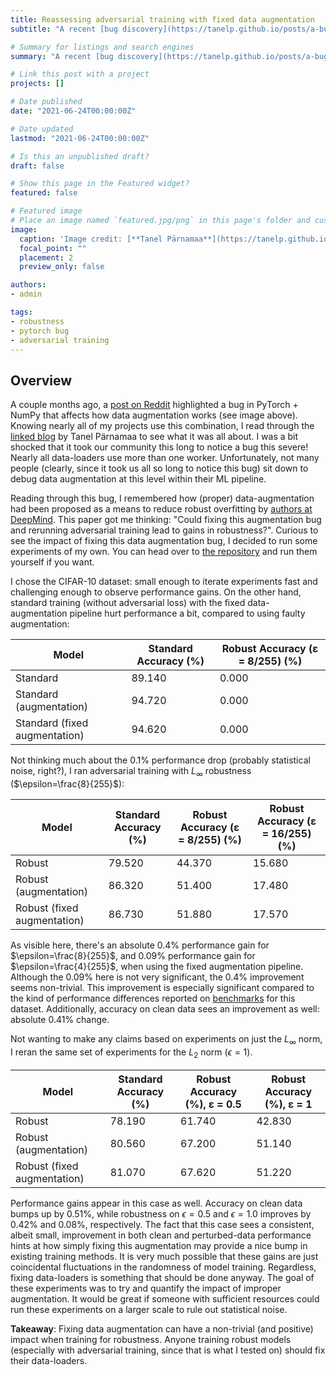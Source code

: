 ```yaml
---
title: Reassessing adversarial training with fixed data augmentation
subtitle: "A recent [bug discovery](https://tanelp.github.io/posts/a-bug-that-plagues-thousands-of-open-source-ml-projects/) on Pytorch+Numpy got me thinking: how much does this bug impact adversarial robustness?"

# Summary for listings and search engines
summary: "A recent [bug discovery](https://tanelp.github.io/posts/a-bug-that-plagues-thousands-of-open-source-ml-projects/) on Pytorch+Numpy got me thinking: how much does this bug impact adversarial robustness?"

# Link this post with a project
projects: []

# Date published
date: "2021-06-24T00:00:00Z"

# Date updated
lastmod: "2021-06-24T00:00:00Z"

# Is this an unpublished draft?
draft: false

# Show this page in the Featured widget?
featured: false

# Featured image
# Place an image named `featured.jpg/png` in this page's folder and customize its options here.
image:
  caption: 'Image credit: [**Tanel Pärnamaa**](https://tanelp.github.io/posts/a-bug-that-plagues-thousands-of-open-source-ml-projects/)'
  focal_point: ""
  placement: 2
  preview_only: false

authors:
- admin

tags:
- robustness
- pytorch bug
- adversarial training
---
```


## Overview

A couple months ago, a [post on Reddit](https://www.reddit.com/r/MachineLearning/comments/mocpgj/p_using_pytorch_numpy_a_bug_that_plagues/) highlighted a bug in PyTorch + NumPy that affects how data augmentation works (see image above). Knowing nearly all of my projects use this combination, I read through the [linked blog](https://tanelp.github.io/posts/a-bug-that-plagues-thousands-of-open-source-ml-projects/) by Tanel Pärnamaa to see what it was all about. I was a bit shocked that it took our community this long to notice a bug this severe! Nearly all data-loaders use more than one worker. Unfortunately, not many people (clearly, since it took us all so long to notice this bug) sit down to debug data augmentation at this level within their ML pipeline.

Reading through this bug, I remembered how (proper) data-augmentation had been proposed as a means to reduce robust overfitting by [authors at DeepMind](https://arxiv.org/pdf/2103.01946.pdf). This paper got me thinking: "Could fixing this augmentation bug and rerunning adversarial training lead to gains in robustness?". Curious to see the impact of fixing this data augmentation bug, I decided to run some experiments of my own. You can head over to [the repository](https://github.com/iamgroot42/aug_robust_blogpost) and run them yourself if you want.

I chose the CIFAR-10 dataset: small enough to iterate experiments fast and challenging enough to observe performance gains. On the other hand, standard training (without adversarial loss) with the fixed data-augmentation pipeline hurt performance a bit, compared to using faulty augmentation:

| Model | Standard Accuracy (%) | Robust Accuracy (ε = 8/255) (%) |
| ----------- | ----------- | ----------- |
| Standard | 89.140 | 0.000 |
| Standard (augmentation) | 94.720 | 0.000 |
| Standard (fixed augmentation) | 94.620 | 0.000 |

Not thinking much about the 0.1% performance drop (probably statistical noise, right?), I ran adversarial training with $L_\infty$ robustness ($\epsilon=\frac{8}{255}$):

| Model | Standard Accuracy (%) | Robust Accuracy (ε = 8/255) (%) | Robust Accuracy (ε = 16/255) (%) |
| ----------- | ----------- | ----------- | ----------- |
| Robust | 79.520 | 44.370 | 15.680 |
| Robust (augmentation) | 86.320 | 51.400 | 17.480 |
| Robust (fixed augmentation) | 86.730 | 51.880 | 17.570 |

As visible here, there's an absolute 0.4% performance gain for $\epsilon=\frac{8}{255}$, and 0.09% performance gain for $\epsilon=\frac{4}{255}$, when using the fixed augmentation pipeline. Although the 0.09% here is not very significant, the 0.4% improvement seems non-trivial. This improvement is especially significant compared to the kind of performance differences reported on [benchmarks](https://robustbench.github.io/#div_cifar10_Linf_heading) for this dataset. Additionally, accuracy on clean data sees an improvement as well: absolute 0.41% change.

Not wanting to make any claims based on experiments on just the $L_\infty$ norm, I reran the same set of experiments for the $L_2$ norm ($\epsilon=1$).

| Model | Standard Accuracy (%) | Robust Accuracy (%), ε = 0.5 | Robust Accuracy (%), ε = 1 |
| ----------- | ----------- | ----------- | ----------- |
| Robust | 78.190 | 61.740 | 42.830 |
| Robust (augmentation) | 80.560 | 67.200 | 51.140 |
| Robust (fixed augmentation) | 81.070 | 67.620 | 51.220 |

Performance gains appear in this case as well. Accuracy on clean data bumps up by 0.51%, while robustness on $\epsilon=0.5$ and $\epsilon=1.0$ improves by 0.42% and 0.08%, respectively. The fact that this case sees a consistent, albeit small, improvement in both clean and perturbed-data performance hints at how simply fixing this augmentation may provide a nice bump in existing training methods. It is very much possible that these gains are just coincidental fluctuations in the randomness of model training. Regardless, fixing data-loaders is something that should be done anyway. The goal of these experiments was to try and quantify the impact of improper augmentation. It would be great if someone with sufficient resources could run these experiments on a larger scale to rule out statistical noise.

**Takeaway**: Fixing data augmentation can have a non-trivial (and positive) impact when training for robustness. Anyone training robust models (especially with adversarial training, since that is what I tested on) should fix their data-loaders.

<!-- Finally, I wanted to see if these results would extend to other, larger datasets and how large the impact would be. I don't have sufficient resources (and time) to re-run all of these experiments, so I chose the case of $L_2$ robustness on Imagenet, with $\epsilon=3$.

| Model | Standard Accuracy (%) | Robust Accuracy (%), ε = 0.5 | Robust Accuracy (%), ε = 1 | Robust Accuracy (%), ε = 2 | Robust Accuracy (%), ε = 3 |
| ----------- | ----------- | ----------- | ----------- | ----------- | ----------- |
| Robust (with augmentation) | 57.90 | 54.42 | 50.67 | 43.04 | 35.16 |
| Robust (with fixed augmentation) | ? | ? | ? | ? | ? | -->
